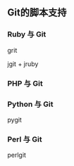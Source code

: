 ## Git的脚本支持 ##

### Ruby 与 Git ###

grit

jgit + jruby



### PHP 与 Git ###



### Python 与 Git ###

pygit


### Perl 与 Git ###

perlgit

